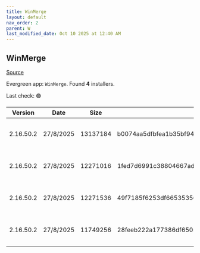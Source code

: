 ```yaml
---
title: WinMerge
layout: default
nav_order: 2
parent: W
last_modified_date: Oct 10 2025 at 12:40 AM
---
```


## WinMerge

[Source](https://winmerge.org/)

Evergreen app: `WinMerge`. Found **4** installers.

Last check: 🟢

| Version   | Date      | Size     | Sha256                                                           | Architecture | InstallerType | Type | URI                                                                                                                                                                                                                      |
| --------- | --------- | -------- | ---------------------------------------------------------------- | ------------ | ------------- | ---- | ------------------------------------------------------------------------------------------------------------------------------------------------------------------------------------------------------------------------ |
| 2.16.50.2 | 27/8/2025 | 13137184 | b0074aa5dfbfea1b35bf948d508e5e952b79435ae3ad74ae3e1c6eff9aa87aeb | ARM64        | Default       | exe  | [https://github.com/WinMerge/winmerge/releases/download/v2.16.50.2/WinMerge-2.16.50.2-ARM64-Setup.exe](https://github.com/WinMerge/winmerge/releases/download/v2.16.50.2/WinMerge-2.16.50.2-ARM64-Setup.exe)             |
| 2.16.50.2 | 27/8/2025 | 12271016 | 1fed7d6991c38804667ad309a4cca44c33074c1296182e7d99a69df5005f101b | x64          | User          | exe  | [https://github.com/WinMerge/winmerge/releases/download/v2.16.50.2/WinMerge-2.16.50.2-x64-PerUser-Setup.exe](https://github.com/WinMerge/winmerge/releases/download/v2.16.50.2/WinMerge-2.16.50.2-x64-PerUser-Setup.exe) |
| 2.16.50.2 | 27/8/2025 | 12271536 | 49f7185f6253df66535356baf0e43a15f184efdafe9db7a25f6a579c63e86870 | x64          | Default       | exe  | [https://github.com/WinMerge/winmerge/releases/download/v2.16.50.2/WinMerge-2.16.50.2-x64-Setup.exe](https://github.com/WinMerge/winmerge/releases/download/v2.16.50.2/WinMerge-2.16.50.2-x64-Setup.exe)                 |
| 2.16.50.2 | 27/8/2025 | 11749256 | 28feeb222a177386df65053740ab067ab99420df1651a433cd7bcd4eab6f4898 | x86          | Default       | exe  | [https://github.com/WinMerge/winmerge/releases/download/v2.16.50.2/WinMerge-2.16.50.2-Setup.exe](https://github.com/WinMerge/winmerge/releases/download/v2.16.50.2/WinMerge-2.16.50.2-Setup.exe)                         |

